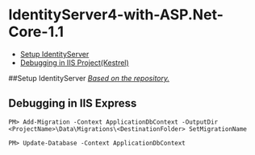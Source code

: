 # IdentityServer4-with-ASP.Net-Core-1.1

- [Setup IdentityServer](#setup-identityserver)
- [Debugging in IIS Project(Kestrel)](#debugging-in-project)

##Setup IdentityServer
 [*Based on the repository.*](https://github.com/petervanhemert/ASP.NET-CORE-1.1-Development-with-SSL/)
## Debugging in IIS Express



```
PM> Add-Migration -Context ApplicationDbContext -OutputDir <ProjectName>\Data\Migrations\<DestinationFolder> SetMigrationName

PM> Update-Database -Context ApplicationDbContext
```
